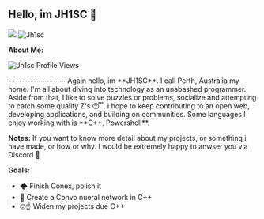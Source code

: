 ## Hello, im JH1SC 🤯

<img style="text-align: center" src="https://discord.c99.nl/widget/theme-3/827435578487472138.png">
<img src="https://github-profile-trophy.vercel.app/?username=Jh1sc&theme=onedark&margin-w=15&margin-h=15&column=7&v=2" alt="Jh1sc" />

**About Me:**
<p align="left"> <img src="https://komarev.com/ghpvc/?username=Jh1sc&label=Profile%20views&color=0e75b6&style=flat" alt="Jh1sc Profile Views" /> </p>
------------------
Again hello, im **JH1SC**. I call Perth, Australia my home. I'm all about diving into technology as an unabashed programmer. Aside from that, I like to solve puzzles or problems, socialize and attempting to catch some quality Z's 😴.
I hope to keep contributing to an open web, developing applications, and building on communities. 
Some languages I enjoy working with is **C++, Powershell**.

**Notes:**
 If you want to know more detail about my projects, or something i have made, or how or why. I would be extremely happy to anwser you via Discord 🙏

**Goals:**
- 🌩️ Finish Conex, polish it
- 🧠 Create a Convo nueral network in C++
- 🤓☝️ Widen my projects due C++
